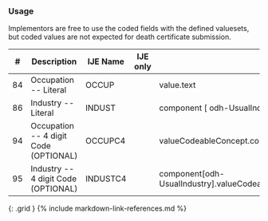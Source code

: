 ### Usage
Implementors are free to use the coded fields with the defined valuesets, but coded values are not expected for death certificate submission.

| **#** |  **Description**   |  **IJE Name**   | IJE only |  **Field**  |  **Type**  | **Value Set**  |
| :---------: | ------------- | ------------ | :----------: |---------- | -------- | -------- |
| 84 | Occupation -- Literal  | OCCUP| |value.text | string(40) | - | 
| 86 | Industry -- Literal  | INDUST| |component [ odh-UsualIndustry	].value.text | string(40) | - | 
| 94 | Occupation -- 4 digit Code (OPTIONAL) | OCCUPC4| |valueCodeableConcept.coding[occupationCDCCensus2010] | codeable | [OccupationVS] | 
| 95 | Industry -- 4 digit Code (OPTIONAL) | INDUSTC4| |component[odh-UsualIndustry].valueCodeableConcept.coding[industryCDCCensus2010] | codeable | [IndustryVS] | 
{: .grid }
{% include markdown-link-references.md %}
